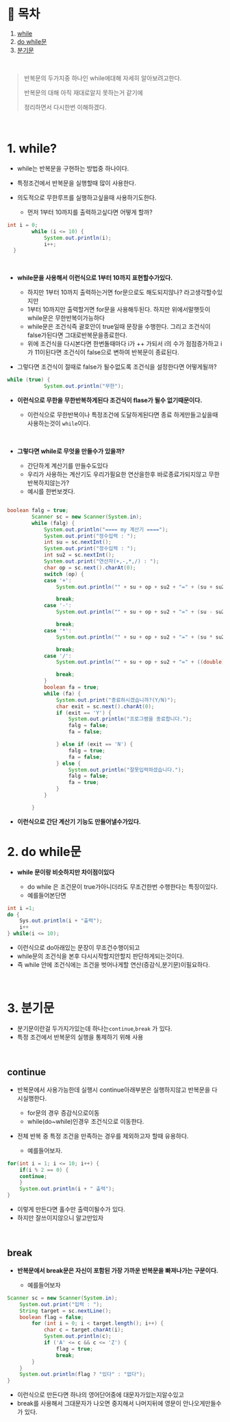 # 🔖 목차

1. [while](#1-while) <br/>
2. [do while문](#2-do-while문) <br/>
3. [분기문](#3-분기문) <br/>

<br/>

> 반복문의 두가지중 하나인 while에대해 자세히 알아보려고한다.
> 
> 반복문의 대해 아직 재대로알지 못하는거 같기에 
> 
> 정리하면서 다시한번 이해하겠다.

<br/>


# 1. while? 

- while는 반복문을 구현하는 방법중 하나이다.
- 특정조건에서 반복문을 실행할때 많이 사용한다.
- 의도적으로 무한루프를 실행하고싶을때 사용하기도한다.

  - 먼저 1부터 10까지를 출력하고싶다면 어떻게 할까?
 

```java
int i = 0;
		while (i <= 10) {
			System.out.println(i);
			i++;
  }
```
<br/>
 
- **while문을 사용해서 이런식으로 1부터 10까지 표현할수가있다.**

  - 하지만 1부터 10까지 출력하는거면 for문으로도 해도되지않나? 라고생각할수있지만
  - 1부터 10까지만 출력할거면 for문을 사용해두된다. 하지만 위에서말햇듯이 while문은 무한반복이가능하다
  - while문은 조건식즉 괄호안이  true일때 문장을 수행한다. 그리고 조건식이false가된다면 그대로반복문을종료한다.
  - 위에 조건식을 다시본다면 한번돌때마다 i가 ++ 가되서 i의 수가 점점증가하고 i 가 11이된다면 조건식이 false으로 변하여 반복문이 종료된다.

- 그렇다면 조건식이 절때로 false가 될수없도록 조건식을 설정한다면 어떻게될까?

```java 
while (true) {
			System.out.println("무한");
```

- **이런식으로 무한을  무한반복하게된다 조건식이 flase가 될수 없기때문이다.**

  - 이런식으로 무한반복이나 특정조건에 도달하게된다면 종료 하게만들고싶을때 사용하는것이 <code>while</code>이다.



<br/>

- **그렇다면 while로 무엇을 만들수가 있을까?**

  - 간단하게 계산기를 만들수도있다 
  - 우리가 사용하는 계산기도 우리가필요한 연산을한후 바로종료가되지않고 무한반복하지않는가?
  - 예시를 한번보겟다.

```java

boolean falg = true;
		Scanner sc = new Scanner(System.in);
		while (falg) {
			System.out.println("==== my 계산기 ====");
			System.out.print("정수입력 : ");
			int su = sc.nextInt();
			System.out.print("정수입력 : ");
			int su2 = sc.nextInt();
			System.out.print("연산자(+,-,*,/) : ");
			char op = sc.next().charAt(0);
			switch (op) {
			case '+':
				System.out.println("" + su + op + su2 + "=" + (su + su2));

				break;
			case '-':
				System.out.println("" + su + op + su2 + "=" + (su - su2));

				break;
			case '*':
				System.out.println("" + su + op + su2 + "=" + (su * su2));

				break;
			case '/':
				System.out.println("" + su + op + su2 + "=" + ((double) su / su2));

				break;
			}
			boolean fa = true;
			while (fa) {
				System.out.print("종료하시겠습니까?(Y/N)");
				char exit = sc.next().charAt(0);
				if (exit == 'Y') {
					System.out.println("프로그램을 종료합니다.");
					falg = false;
					fa = false;

				} else if (exit == 'N') {
					falg = true;
					fa = false;
				} else {
					System.out.println("잘못입력하셨습니다.");
					falg = false;
					fa = true;
				}
			}

		}
```

- **이런식으로 간단 계산기 기능도 만들어낼수가있다.**

# 2. do while문

- **while 문이랑 비슷하지만 차이점이있다**

	- do while 은 조건문이 true가아니더라도 무조건한번 수행한다는 특징이있다.
	- 예를들어본단면

```java
int i =1;
do {
	Sys.out.println(i + "출력");
	i++
} while(i <= 10);
```

- 이런식으로 do아래있는 문장이 무조건수행이되고
- while문의 조건식을 본후 다시시작할지안할지 판단하게되는것이다.
- 즉 while 안에 조건식에는 조건을 벗어나게할 연산(증감식,분기문)이필요하다.


<br/>
  

# 3. 분기문

- 분기문이란걸 두가지가있는데 하나는<code>continue</code>,<code>break</code> 가 있다.
- 특정 조건에서 반복문의 실행을 통제하기 위해 사용

<br/>


## continue
- 반복문에서 사용가능한데 실행시 continue아래부분은 실행하지않고 반복문을 다시실행한다.

	- for문의 경우 증감식으로이동
	- while(do~while)인경우 조건식으로 이동한다.

- 전체 반복 중 특정 조건을 만족하는 경우를 제외하고자 할때 유용하다.

	- 예를들어보자.

```java
for(int i = 1; i <= 10; i++) {
	if(i % 2 == 0) {
	continue;
	}
	System.out.println(i + " 출력");
}
```
- 이렇게 만든다면 홀수만 출력이될수가 있다.
- 하지만 잘쓰이지않으니 알고만있자

<br/>

## break
- **반복문에서 break문은 자신이 포함된 가장 가까운 반복문을 빠져나가는 구문이다.**

	- 예를들어보자


```java
Scanner sc = new Scanner(System.in);
	System.out.print("입력 : ");
	String target = sc.nextLine();
	boolean flag = false;
		for (int i = 0; i < target.length(); i++) {
			char c = target.charAt(i);
			System.out.println(c);
			if ('A' <= c && c <= 'Z') {
				flag = true;
				break;
		}
	}
	System.out.println(flag ? "있다" : "없다");
}
```

- 이런식으로 만든다면 하나의 영어단어중에 대문자가있는지알수있고
- break를 사용해서 그대문자가 나오면 중지해서 나머지뒤에 영문이 안나오게만들수가 있다.



 
 







		
    



  
  
  
 



  
  
  
  
  
  
  
  
  
  
  
  
  

